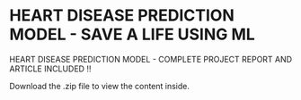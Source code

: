 # HEART DISEASE PREDICTION MODEL - SAVE A LIFE USING ML

HEART DISEASE PREDICTION MODEL - COMPLETE PROJECT REPORT AND ARTICLE INCLUDED !!

Download the .zip file to view the content inside.
